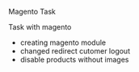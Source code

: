 Magento Task

Task with magento
- creating magento module
- changed redirect cutomer logout
- disable products without images
